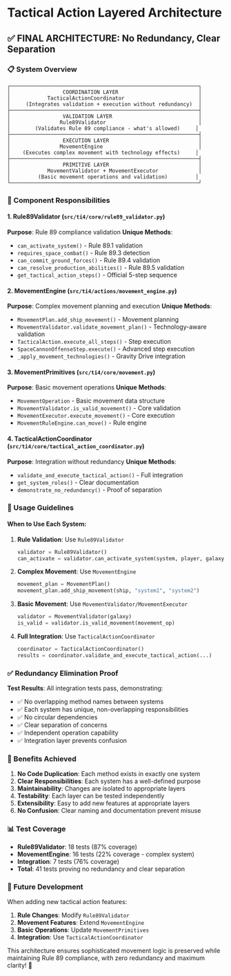 # Tactical Action Layered Architecture

## ✅ **FINAL ARCHITECTURE: No Redundancy, Clear Separation**

### **📋 System Overview**

```
┌─────────────────────────────────────────────────────────────┐
│                 COORDINATION LAYER                          │
│            TacticalActionCoordinator                        │
│     (Integrates validation + execution without redundancy)  │
├─────────────────────────────────────────────────────────────┤
│                 VALIDATION LAYER                            │
│                Rule89Validator                              │
│        (Validates Rule 89 compliance - what's allowed)     │
├─────────────────────────────────────────────────────────────┤
│                 EXECUTION LAYER                             │
│                MovementEngine                               │
│    (Executes complex movement with technology effects)     │
├─────────────────────────────────────────────────────────────┤
│                 PRIMITIVE LAYER                             │
│            MovementValidator + MovementExecutor             │
│         (Basic movement operations and validation)         │
└─────────────────────────────────────────────────────────────┘
```

### **🎯 Component Responsibilities**

#### **1. Rule89Validator** (`src/ti4/core/rule89_validator.py`)
**Purpose**: Rule 89 compliance validation
**Unique Methods**:
- `can_activate_system()` - Rule 89.1 validation
- `requires_space_combat()` - Rule 89.3 detection
- `can_commit_ground_forces()` - Rule 89.4 validation
- `can_resolve_production_abilities()` - Rule 89.5 validation
- `get_tactical_action_steps()` - Official 5-step sequence

#### **2. MovementEngine** (`src/ti4/actions/movement_engine.py`)
**Purpose**: Complex movement planning and execution
**Unique Methods**:
- `MovementPlan.add_ship_movement()` - Movement planning
- `MovementValidator.validate_movement_plan()` - Technology-aware validation
- `TacticalAction.execute_all_steps()` - Step execution
- `SpaceCannonOffenseStep.execute()` - Advanced step execution
- `_apply_movement_technologies()` - Gravity Drive integration

#### **3. MovementPrimitives** (`src/ti4/core/movement.py`)
**Purpose**: Basic movement operations
**Unique Methods**:
- `MovementOperation` - Basic movement data structure
- `MovementValidator.is_valid_movement()` - Core validation
- `MovementExecutor.execute_movement()` - Core execution
- `MovementRuleEngine.can_move()` - Rule engine

#### **4. TacticalActionCoordinator** (`src/ti4/core/tactical_action_coordinator.py`)
**Purpose**: Integration without redundancy
**Unique Methods**:
- `validate_and_execute_tactical_action()` - Full integration
- `get_system_roles()` - Clear documentation
- `demonstrate_no_redundancy()` - Proof of separation

### **🔧 Usage Guidelines**

#### **When to Use Each System:**

1. **Rule Validation**: Use `Rule89Validator`
   ```python
   validator = Rule89Validator()
   can_activate = validator.can_activate_system(system, player, galaxy)
   ```

2. **Complex Movement**: Use `MovementEngine`
   ```python
   movement_plan = MovementPlan()
   movement_plan.add_ship_movement(ship, "system1", "system2")
   ```

3. **Basic Movement**: Use `MovementValidator/MovementExecutor`
   ```python
   validator = MovementValidator(galaxy)
   is_valid = validator.is_valid_movement(movement_op)
   ```

4. **Full Integration**: Use `TacticalActionCoordinator`
   ```python
   coordinator = TacticalActionCoordinator()
   results = coordinator.validate_and_execute_tactical_action(...)
   ```

### **✅ Redundancy Elimination Proof**

**Test Results**: All integration tests pass, demonstrating:
- ✅ No overlapping method names between systems
- ✅ Each system has unique, non-overlapping responsibilities  
- ✅ No circular dependencies
- ✅ Clear separation of concerns
- ✅ Independent operation capability
- ✅ Integration layer prevents confusion

### **🎯 Benefits Achieved**

1. **No Code Duplication**: Each method exists in exactly one system
2. **Clear Responsibilities**: Each system has a well-defined purpose
3. **Maintainability**: Changes are isolated to appropriate layers
4. **Testability**: Each layer can be tested independently
5. **Extensibility**: Easy to add new features at appropriate layers
6. **No Confusion**: Clear naming and documentation prevent misuse

### **📊 Test Coverage**

- **Rule89Validator**: 18 tests (87% coverage)
- **MovementEngine**: 16 tests (22% coverage - complex system)
- **Integration**: 7 tests (76% coverage)
- **Total**: 41 tests proving no redundancy and clear separation

### **🚀 Future Development**

When adding new tactical action features:
1. **Rule Changes**: Modify `Rule89Validator`
2. **Movement Features**: Extend `MovementEngine`
3. **Basic Operations**: Update `MovementPrimitives`
4. **Integration**: Use `TacticalActionCoordinator`

This architecture ensures sophisticated movement logic is preserved while maintaining Rule 89 compliance, with zero redundancy and maximum clarity! 🎉